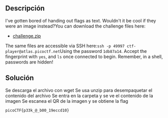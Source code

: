 ## Descripción
I've gotten bored of handing out flags as text. Wouldn't it be cool if they were an image instead?You can download the challenge files here:
- [challenge.zip](https://artifacts.picoctf.net/c_atlas/15/challenge.zip)

The same files are accessible via SSH here:`ssh -p 49997 ctf-player@atlas.picoctf.net`Using the password `1db87a14`. Accept the fingerprint with `yes`, and `ls` once connected to begin. Remember, in a shell, passwords are hidden!

## Solución
Se descarga el archivo con wget
Se usa unzip para desempaquetar el contenido del archivo
Se entra en la carpeta y se ve el contenido de la imagen
Se escanea el QR de la imagen y se obtiene la flag

```
picoCTF{p33k_@_b00_19eccd10}
```

